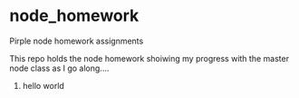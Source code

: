 # node_homework
Pirple  node homework assignments

This repo holds the node homework shoiwing my progress with the master node class as I go along....

1. hello world
